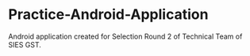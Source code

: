 # Practice-Android-Application
Android application created for Selection Round 2 of Technical Team of SIES GST.
